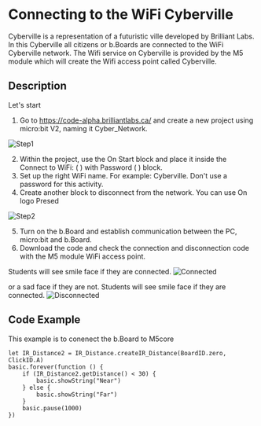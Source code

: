 # Connecting to the WiFi Cyberville

Cyberville is a representation of a futuristic ville developed by Brilliant Labs. In this Cyberville all citizens or b.Boards are connected to the WiFi Cyberville network. The Wifi service on Cyberville is provided by the M5 module which will create the Wifi access point called Cyberville.

## Description
Let's start 
1) Go to https://code-alpha.brilliantlabs.ca/ and create a new project using micro:bit V2,  naming it Cyber_Network.

![Step1]("docs/static/mb/projects/bboard-tutorials-cyberville/Networking/Step1.png?raw=true "Step1")

2) Within the project, use the On Start block and place it inside the Connect to WiFi: ( ) with Password ( ) block.
3) Set up the right WiFi name. For example: Cyberville. Don't use a password for this activity.
4) Create another block to disconnect from the network. You can use On logo Presed

![Step2]("docs/static/mb/projects/bboard-tutorials-cyberville/Networking/Step2.png?raw=true "Step2")

5) Turn on the b.Board and establish communication between the PC, micro:bit and b.Board.
6) Download the code and check the connection and disconnection code with the M5 module WiFi access point.

Students will see smile face if they are connected.
![Connected]("docs/static/mb/projects/bboard-tutorials-cyberville/Networking/Connected.png?raw=true "Connected")

or a sad face if they are not.
Students will see smile face if they are connected.
![Disconnected]("docs/static/mb/projects/bboard-tutorials-cyberville/Networking/Disconnected.png?raw=true "Disconnected")

## Code Example

This example is to conenect the b.Board to M5core

```blocks
let IR_Distance2 = IR_Distance.createIR_Distance(BoardID.zero, ClickID.A)
basic.forever(function () {
    if (IR_Distance2.getDistance() < 30) {
        basic.showString("Near")
    } else {
        basic.showString("Far")
    }
    basic.pause(1000)
})
```